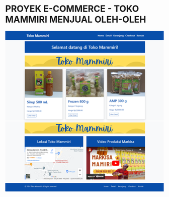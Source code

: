 # PROYEK E-COMMERCE - TOKO MAMMIRI MENJUAL OLEH-OLEH

![Gambar Header](media/Header.png) ![Gambar Product](media/Product.png) ![Gambar Content](media/Content.png) ![Gambar Footer](media/Footer.png)

